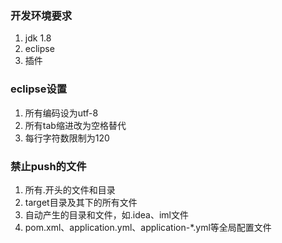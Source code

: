 
### 开发环境要求
1. jdk 1.8
2. eclipse
3. 插件

### eclipse设置
1. 所有编码设为utf-8
2. 所有tab缩进改为空格替代
3. 每行字符数限制为120

### 禁止push的文件
1. 所有.开头的文件和目录
2. target目录及其下的所有文件
3. 自动产生的目录和文件，如.idea、iml文件
4. pom.xml、application.yml、application-*.yml等全局配置文件
